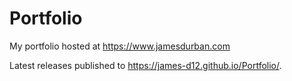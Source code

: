 # Portfolio
My portfolio hosted at https://www.jamesdurban.com

Latest releases published to https://james-d12.github.io/Portfolio/.
